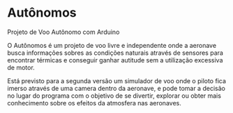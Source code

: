 # Autônomos
Projeto de Voo Autônomo com Arduino

O Autônomos é um projeto de voo livre e independente onde a aeronave busca informações sobres as condições naturais através de sensores para encontrar térmicas e conseguir ganhar autitude sem a utilização excessiva de motor.

Está previsto para a segunda versão um simulador de voo onde o piloto fica imerso através de uma camera dentro da aeronave, e pode tomar a decisão no lugar do programa com o objetivo de se divertir, explorar ou obter mais conhecimento sobre os efeitos da atmosfera nas aeronaves.
